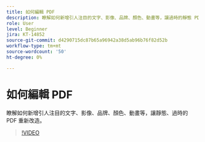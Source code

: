 ```yaml
---
title: 如何編輯 PDF
description: 瞭解如何新增引人注目的文字、影像、品牌、顏色、動畫等，讓過時的靜態 PDF 更臻於
role: User
level: Beginner
jira: KT-14852
source-git-commit: d4290715dc87b65a96942a38d5ab96b76f82d52b
workflow-type: tm+mt
source-wordcount: '50'
ht-degree: 0%

---
```


# 如何編輯 PDF

瞭解如何新增引人注目的文字、影像、品牌、顏色、動畫等，讓靜態、過時的 PDF 重新改造。

>[!VIDEO](https://video.tv.adobe.com/v/3427024?quality=12&learn=on&hidetitle=true)
